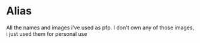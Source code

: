 # Alias
All the names and images i've used as pfp. I don't own any of those images, i just used them for personal use
